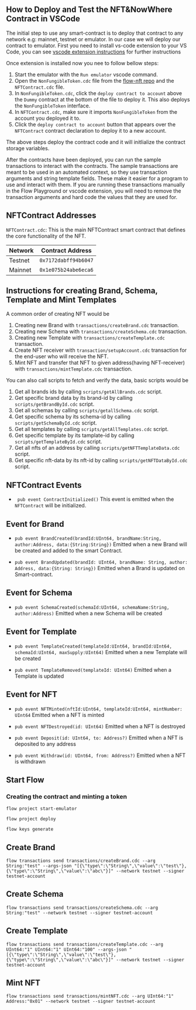 ## How to Deploy and Test the NFT&NowWhere Contract in VSCode

The initial step to use any smart-contract is to deploy that contract to any network e.g: mainnet, testnet or emulator.
In our case we will deploy our contract to emulator.
First you need to install vs-code extension to your VS Code, you can see [vscode extension instructions](https://docs.onflow.org/vscode-extension/) for further instructions

Once extension is installed now you nee to follow bellow steps:

1.  Start the emulator with the `Run emulator` vscode command.
2.  Open the `NonFungibleToken.cdc` file from the [flow-nft repo](https://github.com/onflow/flow-nft/blob/master/contracts/NonFungibleToken.cdc) and the `NFTContract.cdc` file.
3.  In `NonFungibleToken.cdc`, click the `deploy contract to account`
    above the `Dummy` contract at the bottom of the file to deploy it.
    This also deploys the `NonFungibleToken` interface.
4.  In `NFTContract.cdc`, make sure it imports `NonFungibleToken` from
    the account you deployed it to.
5.  Click the `deploy contract to account` button that appears over the
    `NFTContract` contract declaration to deploy it to a new account.

The above steps deploy the contract code and it will initlialize the
contract storage variables.

After the contracts have been deployed, you can run the sample transactions
to interact with the contracts. The sample transactions are meant to be used
in an automated context, so they use transaction arguments and string template
fields. These make it easier for a program to use and interact with them.
If you are running these transactions manually in the Flow Playground or
vscode extension, you will need to remove the transaction arguments and
hard code the values that they are used for.

## NFTContract Addresses

`NFTContract.cdc`: This is the main NFTContract smart contract that defines
the core functionality of the NFT.

| Network | Contract Address     |
| ------- | -------------------- |
| Testnet | `0x7172dabff94b6047` |
| Mainnet | `0x1e075b24abe6eca6` |

## Instructions for creating Brand, Schema, Template and Mint Templates

A common order of creating NFT would be

1. Creating new Brand with `transactions/createBrand.cdc` transaction.
2. Creating new Schema with `transactions/createSchema.cdc` transaction.
3. Creating new Template with `transactions/createTemplate.cdc` transaction.
4. Create NFT receiver with `transaction/setupAccount.cdc` transaction for the end-user who will receive the NFT.
5. Mint NFT and transfer that NFT to given address(having NFT-receiver) with `transactions/mintTemplate.cdc` transaction.

You can also call scripts to fetch and verify the data, basic scripts would be

1. Get all brands ids by calling `scripts/getAllBrands.cdc` script.
2. Get specific brand data by its brand-id by calling `scripts/getBrandById.cdc` script.
3. Get all schemas by calling `scripts/getallSchema.cdc` script.
4. Get specific schema by its schema-id by calling `scripts/getSchemaById.cdc` script.
5. Get all templates by calling `scripts/getAllTemplates.cdc` script.
6. Get specific template by its tamplate-id by calling `scripts/getTemplateById.cdc` script.
7. Get all nfts of an address by calling `scripts/getNFTTemplateData.cdc` script.
8. Get specific nft-data by its nft-id by calling `scripts/getNFTDataById.cdc` script.

## NFTContract Events

- ` pub event ContractInitialized()`
  This event is emitted when the `NFTContract` will be initialized.

## Event for Brand

- `pub event BrandCreated(brandId:UInt64, brandName:String, author:Address, data:{String:String})`
  Emitted when a new Brand will be created and added to the smart Contract.

- `pub event BrandUpdated(brandId: UInt64, brandName: String, author: Address, data:{String: String})`
  Emitted when a Brand is updated on Smart-contract.

## Event for Schema

- `pub event SchemaCreated(schemaId:UInt64, schemaName:String, author:Address)`
  Emitted when a new Schema will be created

## Event for Template

- `pub event TemplateCreated(templateId:UInt64, brandId:UInt64, schemaId:UInt64, maxSupply:UInt64)`
  Emitted when a new Template will be created

- `pub event TemplateRemoved(templateId: UInt64)`
  Emitted when a Template is updated

## Event for NFT

- `pub event NFTMinted(nftId:UInt64, templateId:UInt64, mintNumber: UInt64`
  Emitted when a NFT is minted

- `pub event NFTDestroyed(id: UInt64)`
  Emitted when a NFT is destroyed

- `pub event Deposit(id: UInt64, to: Address?)`
  Emitted when a NFT is deposited to any address

- `pub event Withdraw(id: UInt64, from: Address?)`
  Emitted when a NFT is withdrawn

## Start Flow

### Creating the contract and minting a token

`flow project start-emulator`

`flow project deploy`

`flow keys generate`

## Create Brand

`flow transactions send transactions/createBrand.cdc --arg String:"test" --args-json "[{\"type\":\"String\",\"value\":\"test\"},{\"type\":\"String\",\"value\":\"abc\"}]" --network testnet --signer testnet-account`

## Create Schema

`flow transactions send transactions/createSchema.cdc --arg String:"test" --network testnet --signer testnet-account`

## Create Template

`flow transactions send transactions/createTemplate.cdc --arg UInt64:"1" UInt64:"1" UInt64:"100" --args-json "[{\"type\":\"String\",\"value\":\"test\"},{\"type\":\"String\",\"value\":\"abc\"}]" --network testnet --signer testnet-account`

## Mint NFT

`flow transactions send transactions/mintNFT.cdc --arg UInt64:"1" Address:"0x01" --network testnet --signer testnet-account`
